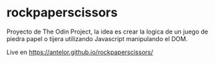 # rockpaperscissors
Proyecto de The Odin Project, la idea es crear la logica de un juego de piedra papel o tijera utilizando Javascript manipulando el DOM.

Live en https://antelor.github.io/rockpaperscissors/